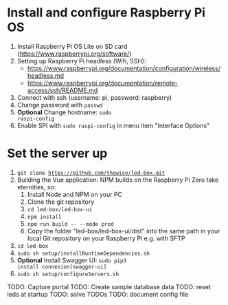 # Install and configure Raspberry Pi OS
1. Install Raspberry Pi OS Lite on SD card (https://www.raspberrypi.org/software/)
2. Setting up Raspberry Pi headless (Wifi, SSH): 
   - https://www.raspberrypi.org/documentation/configuration/wireless/headless.md
   - https://www.raspberrypi.org/documentation/remote-access/ssh/README.md
3. Connect with ssh (username: pi, password: raspberry)
4. Change password with <code>passwd</code>
5. **Optional** Change hostname: <code>sudo raspi-config</code>
6. Enable SPI with <code>sudo raspi-config</code> in menu item "Interface Options"

# Set the server up
1.  <code>git clone https://github.com/thewiso/led-box.git</code>
2.  Building the Vue application: NPM builds on the Raspberry Pi Zero take eternities, so:
    1. Install Node and NPM on your PC
    2. Clone the git repository 
    3. <code>cd led-box/led-box-ui</code>
    4. <code>npm install</code>
    5. <code>npm run build -- --mode prod</code>
    6.  Copy the folder "led-box/led-box-ui/dist" into the same path in your local Git repository on your Raspberry Pi e.g. with SFTP 
3.  <code>cd led-box</code>
4.  <code>sudo sh setup/installRuntimeDependencies.sh</code>
5.  **Optional** Install Swagger UI: <code>sudo pip3 install connexion[swagger-ui]</code>
6.  <code>sudo sh setup/configureServers.sh</code>

TODO: Capture portal
TODO: Create sample database data
TODO: reset leds at startup
TODO: solve TODOs 
TODO: document config file